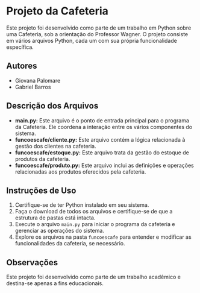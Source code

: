 # Projeto da Cafeteria

Este projeto foi desenvolvido como parte de um trabalho em Python sobre uma Cafeteria, sob a orientação do Professor Wagner. O projeto consiste em vários arquivos Python, cada um com sua própria funcionalidade específica.

## Autores

- Giovana Palomare
- Gabriel Barros

## Descrição dos Arquivos

- **main.py:** Este arquivo é o ponto de entrada principal para o programa da Cafeteria. Ele coordena a interação entre os vários componentes do sistema.
- **funcoescafe/cliente.py:** Este arquivo contém a lógica relacionada à gestão dos clientes na cafeteria.
- **funcoescafe/estoque.py:** Este arquivo trata da gestão do estoque de produtos da cafeteria.
- **funcoescafe/produto.py:** Este arquivo inclui as definições e operações relacionadas aos produtos oferecidos pela cafeteria.

## Instruções de Uso

1. Certifique-se de ter Python instalado em seu sistema.
2. Faça o download de todos os arquivos e certifique-se de que a estrutura de pastas está intacta.
3. Execute o arquivo `main.py` para iniciar o programa da cafeteria e gerenciar as operações do sistema.
4. Explore os arquivos na pasta `funcoescafe` para entender e modificar as funcionalidades da cafeteria, se necessário.

## Observações

Este projeto foi desenvolvido como parte de um trabalho acadêmico e destina-se apenas a fins educacionais.

